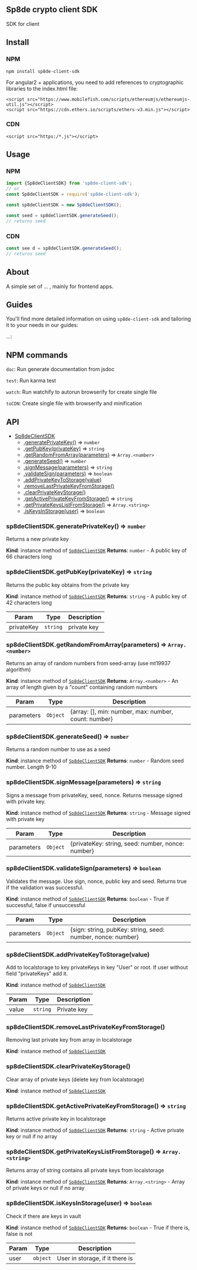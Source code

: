 ## Sp8de crypto client SDK

SDK for client

## Install

### NPM
```
npm install sp8de-client-sdk
```
For angular2 + applications, you need to add references to cryptographic libraries to the index.html file:
```
<script src="https://www.mobilefish.com/scripts/ethereumjs/ethereumjs-util.js"></script>
<script src="https://cdn.ethers.io/scripts/ethers-v3.min.js"></script>
```
### CDN
```
<script src="https:/*.js"></script>
```
## Usage

### NPM
```js
import {Sp8deClientSDK} from 'sp8de-client-sdk';
// or
const Sp8deClientSDK = require('sp8de-client-sdk');

const sp8deClientSDK = new Sp8deClientSDK();

const seed = sp8deClientSDK.generateSeed();
// returns seed
```
### CDN
```js
const see d = sp8deClientSDK.generateSeed();
// returns seed
```

## About

A simple set of ... , mainly for frontend apps.

## Guides

You'll find more detailed information on using `sp8de-client-sdk` and tailoring it to your needs in our guides:

...:

## NPM commands

`doc`: Run generate documentation from jsdoc

`test`: Run karma test

`watch`: Run watchify to autorun browserify for create single file

`toCDN`: Create single file with browserify and minification

## API
  * [Sp8deClientSDK](#Sp8deClientSDK)
      * [.generatePrivateKey()](#Sp8deClientSDK+generatePrivateKey) ⇒ <code>number</code>
      * [.getPubKey(privateKey)](#Sp8deClientSDK+getPubKey) ⇒ <code>string</code>
      * [.getRandomFromArray(parameters)](#Sp8deClientSDK+getRandomFromArray) ⇒ <code>Array.&lt;number&gt;</code>
      * [.generateSeed()](#Sp8deClientSDK+generateSeed) ⇒ <code>number</code>
      * [.signMessage(parameters)](#Sp8deClientSDK+signMessage) ⇒ <code>string</code>
      * [.validateSign(parameters)](#Sp8deClientSDK+validateSign) ⇒ <code>boolean</code>
      * [.addPrivateKeyToStorage(value)](#Sp8deClientSDK+addPrivateKeyToStorage)
      * [.removeLastPrivateKeyFromStorage()](#Sp8deClientSDK+removeLastPrivateKeyFromStorage)
      * [.clearPrivateKeyStorage()](#Sp8deClientSDK+clearPrivateKeyStorage)
      * [.getActivePrivateKeyFromStorage()](#Sp8deClientSDK+getActivePrivateKeyFromStorage) ⇒ <code>string</code>
      * [.getPrivateKeysListFromStorage()](#Sp8deClientSDK+getPrivateKeysListFromStorage) ⇒ <code>Array.&lt;string&gt;</code>
      * [.isKeysInStorage(user)](#Sp8deClientSDK+isKeysInStorage) ⇒ <code>boolean</code>

  <a name="Sp8deClientSDK+generatePrivateKey"></a>

  ### sp8deClientSDK.generatePrivateKey() ⇒ <code>number</code>
  Returns a new private key

  **Kind**: instance method of [<code>Sp8deClientSDK</code>](#Sp8deClientSDK)
  **Returns**: <code>number</code> - A public key of 66 characters long
  <a name="Sp8deClientSDK+getPubKey"></a>

  ### sp8deClientSDK.getPubKey(privateKey) ⇒ <code>string</code>
  Returns the public key obtains from the private key

  **Kind**: instance method of [<code>Sp8deClientSDK</code>](#Sp8deClientSDK)
  **Returns**: <code>string</code> - A public key of 42 characters long

  | Param | Type | Description |
  | --- | --- | --- |
  | privateKey | <code>string</code> | private key |

  <a name="Sp8deClientSDK+getRandomFromArray"></a>

  ### sp8deClientSDK.getRandomFromArray(parameters) ⇒ <code>Array.&lt;number&gt;</code>
  Returns an array of random numbers from seed-array (use mt19937 algorithm)

  **Kind**: instance method of [<code>Sp8deClientSDK</code>](#Sp8deClientSDK)
  **Returns**: <code>Array.&lt;number&gt;</code> - An array of length given by a "count" containing random numbers

  | Param | Type | Description |
  | --- | --- | --- |
  | parameters | <code>Object</code> | {array: [], min: number, max: number, count: number} |

  <a name="Sp8deClientSDK+generateSeed"></a>

  ### sp8deClientSDK.generateSeed() ⇒ <code>number</code>
  Returns a random number to use as a seed

  **Kind**: instance method of [<code>Sp8deClientSDK</code>](#Sp8deClientSDK)
  **Returns**: <code>number</code> - Random seed number. Length 9-10
  <a name="Sp8deClientSDK+signMessage"></a>

  ### sp8deClientSDK.signMessage(parameters) ⇒ <code>string</code>
  Signs a message from privateKey, seed, nonce. Returns message signed with private key.

  **Kind**: instance method of [<code>Sp8deClientSDK</code>](#Sp8deClientSDK)
  **Returns**: <code>string</code> - Message signed with private key

  | Param | Type | Description |
  | --- | --- | --- |
  | parameters | <code>Object</code> | {privateKey: string, seed: number, nonce: number} |

  <a name="Sp8deClientSDK+validateSign"></a>

  ### sp8deClientSDK.validateSign(parameters) ⇒ <code>boolean</code>
  Validates the message. Use sign, nonce, public key and seed. Returns true if the validation was successful.

  **Kind**: instance method of [<code>Sp8deClientSDK</code>](#Sp8deClientSDK)
  **Returns**: <code>boolean</code> - True if successful, false if unsuccessful

  | Param | Type | Description |
  | --- | --- | --- |
  | parameters | <code>Object</code> | {sign: string, pubKey: string, seed: number, nonce: number} |

  <a name="Sp8deClientSDK+addPrivateKeyToStorage"></a>

  ### sp8deClientSDK.addPrivateKeyToStorage(value)
  Add to localstorage to key privateKeys in key "User" or root. If user without field "privateKeys" add it.

  **Kind**: instance method of [<code>Sp8deClientSDK</code>](#Sp8deClientSDK)

  | Param | Type | Description |
  | --- | --- | --- |
  | value | <code>string</code> | Private key |

  <a name="Sp8deClientSDK+removeLastPrivateKeyFromStorage"></a>

  ### sp8deClientSDK.removeLastPrivateKeyFromStorage()
  Removing last private key from array in localstorage

  **Kind**: instance method of [<code>Sp8deClientSDK</code>](#Sp8deClientSDK)
  <a name="Sp8deClientSDK+clearPrivateKeyStorage"></a>

  ### sp8deClientSDK.clearPrivateKeyStorage()
  Clear array of private keys (delete key from localstorage)

  **Kind**: instance method of [<code>Sp8deClientSDK</code>](#Sp8deClientSDK)
  <a name="Sp8deClientSDK+getActivePrivateKeyFromStorage"></a>

  ### sp8deClientSDK.getActivePrivateKeyFromStorage() ⇒ <code>string</code>
  Returns active private key in localstorage

  **Kind**: instance method of [<code>Sp8deClientSDK</code>](#Sp8deClientSDK)
  **Returns**: <code>string</code> - Active private key or null if no array
  <a name="Sp8deClientSDK+getPrivateKeysListFromStorage"></a>

  ### sp8deClientSDK.getPrivateKeysListFromStorage() ⇒ <code>Array.&lt;string&gt;</code>
  Returns array of string contains all private keys from localstorage

  **Kind**: instance method of [<code>Sp8deClientSDK</code>](#Sp8deClientSDK)
  **Returns**: <code>Array.&lt;string&gt;</code> - Array of private keys or null if no array
  <a name="Sp8deClientSDK+isKeysInStorage"></a>

  ### sp8deClientSDK.isKeysInStorage(user) ⇒ <code>boolean</code>
  Check if there are keys in vault

  **Kind**: instance method of [<code>Sp8deClientSDK</code>](#Sp8deClientSDK)
  **Returns**: <code>boolean</code> - True if there is, false is not

  | Param | Type | Description |
  | --- | --- | --- |
  | user | <code>object</code> | User in storage, if it there is |
